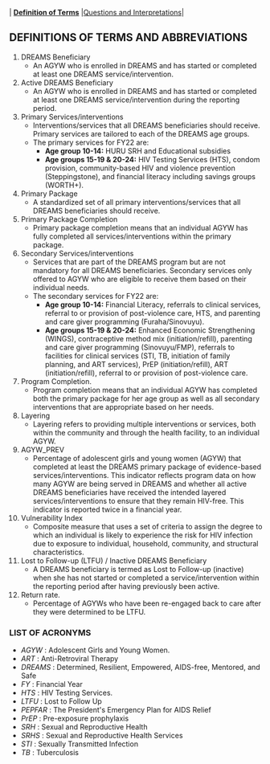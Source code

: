  | **[Definition of Terms](https://dames-tz.github.io)** |[Questions and Interpretations](https://dames-tz.github.io/indicators)|


## DEFINITIONS OF TERMS AND ABBREVIATIONS

1. DREAMS Beneficiary
    - An AGYW who is enrolled in DREAMS and has started or completed at least one DREAMS service/intervention.
2. Active DREAMS Beneficiary
    - An AGYW who is enrolled in DREAMS and has started or completed at least one DREAMS service/intervention during the reporting period.
3. Primary Services/interventions
    - Interventions/services that all DREAMS beneficiaries should receive. Primary services are tailored to each of the DREAMS age groups.
    - The primary services for FY22 are:
        - **Age group 10-14:** HURU SRH and Educational subsidies
        - **Age groups 15-19 & 20-24:** HIV Testing Services (HTS), condom provision, community-based HIV and violence prevention (Steppingstone), and financial literacy including savings groups (WORTH+).
4. Primary Package
    - A standardized set of all primary interventions/services that all DREAMS beneficiaries should receive.
5. Primary Package Completion
    - Primary package completion means that an individual AGYW has fully completed all services/interventions within the primary package.
6. Secondary Services/interventions
    - Services that are part of the DREAMS program but are not mandatory for all DREAMS beneficiaries. Secondary services only offered to AGYW who are eligible to receive them based on their individual needs.
    - The secondary services for FY22 are:
      - **Age group 10-14:** Financial Literacy, referrals to clinical services, referral to or provision of post-violence care, HTS, and parenting and care giver programming (Furaha/Sinovuyu).
      - **Age groups 15-19 & 20-24:** Enhanced Economic Strengthening (WINGS), contraceptive method mix (initiation/refill), parenting and care giver programming (Sinovuyu/FMP), referrals to facilities for clinical services (STI, TB, initiation of family planning, and ART services), PrEP (initiation/refill), ART (initiation/refill), referral to or provision of post-violence care.
7. Program Completion.
    - Program completion means that an individual AGYW has completed both the primary package for her age group as well as all secondary interventions that are appropriate based on her needs.
8. Layering
    - Layering refers to providing multiple interventions or services, both within the community and through the health facility, to an individual AGYW.
9. AGYW_PREV
    - Percentage of adolescent girls and young women (AGYW) that completed at least the DREAMS primary package of evidence-based services/interventions. This indicator reflects program data on how many AGYW are being served in DREAMS and whether all active DREAMS beneficiaries have received the intended layered services/interventions to ensure that they remain HIV-free. This indicator is reported twice in a financial year.
10. Vulnerability Index
    - Composite measure that uses a set of criteria to assign the degree to which an individual is likely to experience the risk for HIV infection due to exposure to individual, household, community, and structural characteristics.
11. Lost to Follow-up (LTFU) / Inactive DREAMS Beneficiary
    - A DREAMS beneficiary is termed as Lost to Follow-up (inactive) when she has not started or completed a service/intervention within the reporting period after having previously been active.
12. Return rate.
    - Percentage of AGYWs who have been re-engaged back to care after they were determined to be LTFU.


### LIST OF ACRONYMS

  - _AGYW_ : Adolescent Girls and Young Women.
  - _ART_ : Anti-Retroviral Therapy
  - _DREAMS_ : Determined, Resilient, Empowered, AIDS-free, Mentored, and Safe
  - _FY_ : Financial Year
  - _HTS_ : HIV Testing Services.
  - _LTFU_ : Lost to Follow Up
  - _PEPFAR_ : The President's Emergency Plan for AIDS Relief
  - _PrEP_ : Pre-exposure prophylaxis
  - _SRH_ : Sexual and Reproductive Health
  - _SRHS_ : Sexual and Reproductive Health Services
  - _STI_ : Sexually Transmitted Infection
  - _TB_ : Tuberculosis
